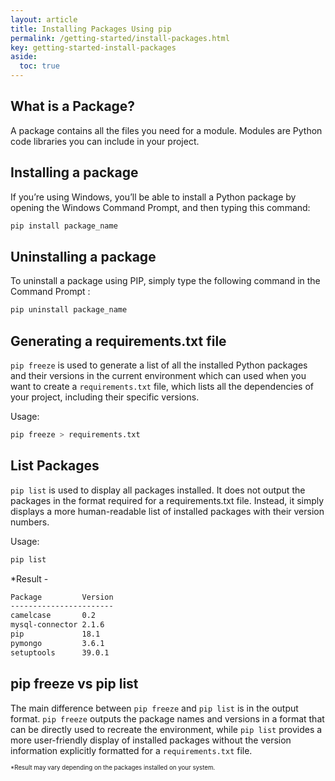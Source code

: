 ```yaml
---
layout: article
title: Installing Packages Using pip
permalink: /getting-started/install-packages.html
key: getting-started-install-packages
aside:
  toc: true
---
```


## What is a Package?
A package contains all the files you need for a module.
Modules are Python code libraries you can include in your project.


## Installing a package
If you’re using Windows, you’ll be able to install a Python package by opening the Windows Command Prompt, and then typing this command:

```bash 
pip install package_name
```

## Uninstalling a package
To uninstall a package using PIP, simply type the following command in the Command Prompt :

```bash
pip uninstall package_name
```

## Generating a requirements.txt file

```pip freeze``` is used to generate a list of all the installed Python packages and their versions in the current environment which can used when you want to create a ```requirements.txt``` file, which lists all the dependencies of your project, including their specific versions. 

Usage:

```bash
pip freeze > requirements.txt
```


## List Packages

```pip list``` is used to display all packages installed. It does not output the packages in the format required for a requirements.txt file. Instead, it simply displays a more human-readable list of installed packages with their version numbers.

Usage: 
```bash
pip list
```

*Result - 
```bash
Package         Version
-----------------------
camelcase       0.2
mysql-connector 2.1.6
pip             18.1
pymongo         3.6.1
setuptools      39.0.1
```

## pip freeze vs pip list

The main difference between ```pip freeze``` and ```pip list``` is in the output format. ```pip freeze``` outputs the package names and versions in a format that can be directly used to recreate the environment, while ```pip list``` provides a more user-friendly display of installed packages without the version information explicitly formatted for a ```requirements.txt``` file.


<sub><sup>*Result may vary depending on the packages installed on your system.</sup></sub>